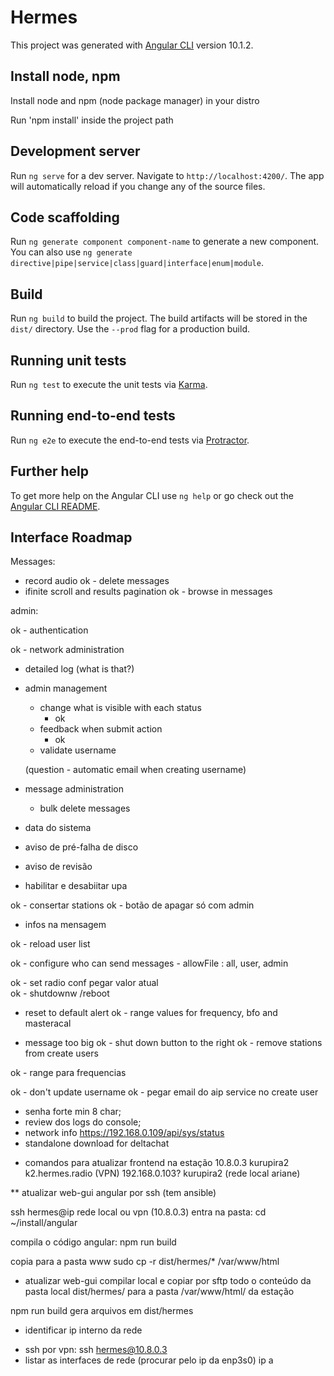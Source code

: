 # Hermes

This project was generated with [Angular CLI](https://github.com/angular/angular-cli) version 10.1.2.

## Install node, npm
Install node and npm (node package manager) in your distro

Run 'npm install' inside the project path


## Development server

Run `ng serve` for a dev server. Navigate to `http://localhost:4200/`. The app will automatically reload if you change any of the source files.

## Code scaffolding

Run `ng generate component component-name` to generate a new component. You can also use `ng generate directive|pipe|service|class|guard|interface|enum|module`.

## Build

Run `ng build` to build the project. The build artifacts will be stored in the `dist/` directory. Use the `--prod` flag for a production build.

## Running unit tests

Run `ng test` to execute the unit tests via [Karma](https://karma-runner.github.io).

## Running end-to-end tests

Run `ng e2e` to execute the end-to-end tests via [Protractor](http://www.protractortest.org/).

## Further help

To get more help on the Angular CLI use `ng help` or go check out the [Angular CLI README](https://github.com/angular/angular-cli/blob/master/README.md).


## Interface Roadmap

Messages:
- record audio
ok - delete messages
- ifinite scroll and results pagination
ok - browse in messages

admin:

ok - authentication

ok - network administration

- detailed log (what is that?)

- admin management
    - change what is visible with each status
        - ok
    - feedback when submit action
        - ok
    - validate username

    (question - automatic email when creating username)

- message administration 
    - bulk delete messages


- data do sistema
- aviso de pré-falha de disco
- aviso de revisão
- habilitar e desabiitar upa

ok - consertar stations
ok - botão de apagar só com admin
- infos na mensagem

ok - reload user list

ok - configure who can send messages
    - allowFile : all, user, admin

ok - set radio conf  pegar valor atual  
ok - shutdownw /reboot
- reset to default alert
ok - range values for frequency, bfo and masteracal

- message too big
ok - shut down button to the right
ok - remove stations from create users

ok - range para frequencias

ok - don't update username
ok - pegar email do aip service no create user

- senha forte min 8 char;
- review dos logs do console;
- network info https://192.168.0.109/api/sys/status
- standalone download for deltachat


* comandos para atualizar frontend na estação
10.8.0.3 kurupira2 k2.hermes.radio (VPN) 
192.168.0.103? kurupira2 (rede local ariane)

** atualizar web-gui angular por ssh (tem ansible)


 ssh hermes@ip rede local ou vpn (10.8.0.3)
 entra na pasta:
 cd ~/install/angular

 compila o código angular:
 npm run build

 copia para a pasta www
sudo cp -r dist/hermes/* /var/www/html

* atualizar web-gui 
 compilar local e copiar por sftp todo o conteúdo da pasta local dist/hermes/ para a pasta /var/www/html/ da estação

 npm run build 
 gera arquivos em dist/hermes
 
 * identificar ip interno da rede
 - ssh por vpn: 
 ssh hermes@10.8.0.3
 - listar as interfaces de rede (procurar pelo ip da enp3s0)
 ip a







